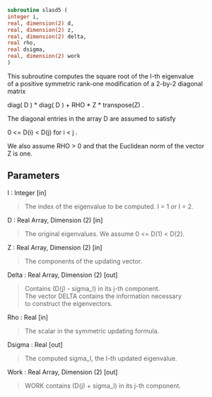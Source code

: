 ```fortran  
subroutine slasd5 (  
integer i,  
real, dimension(2) d,  
real, dimension(2) z,  
real, dimension(2) delta,  
real rho,  
real dsigma,  
real, dimension(2) work  
)  
```  
  
This subroutine computes the square root of the I-th eigenvalue  
of a positive symmetric rank-one modification of a 2-by-2 diagonal  
matrix  
  
diag( D ) * diag( D ) +  RHO * Z * transpose(Z) .  
  
The diagonal entries in the array D are assumed to satisfy  
  
0 <= D(i) < D(j)  for  i < j .  
  
We also assume RHO > 0 and that the Euclidean norm of the vector  
Z is one.  
  
## Parameters  
I : Integer [in]  
> The index of the eigenvalue to be computed.  I = 1 or I = 2.  
  
D : Real Array, Dimension (2) [in]  
> The original eigenvalues.  We assume 0 <= D(1) < D(2).  
  
Z : Real Array, Dimension (2) [in]  
> The components of the updating vector.  
  
Delta : Real Array, Dimension (2) [out]  
> Contains (D(j) - sigma_I) in its  j-th component.  
> The vector DELTA contains the information necessary  
> to construct the eigenvectors.  
  
Rho : Real [in]  
> The scalar in the symmetric updating formula.  
  
Dsigma : Real [out]  
> The computed sigma_I, the I-th updated eigenvalue.  
  
Work : Real Array, Dimension (2) [out]  
> WORK contains (D(j) + sigma_I) in its  j-th component.  
  
